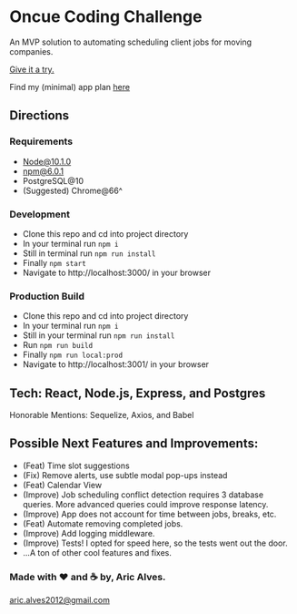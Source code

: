 # Oncue Coding Challenge

An MVP solution to automating scheduling client jobs for moving companies.

[Give it a try.](https://oncue-mvp.herokuapp.com/)

Find my (minimal) app plan [here](https://docs.google.com/document/d/1L6f221wNPLa2bSQVG2loMHuqiIpd0YrZiS-bfsZsigs/edit?usp=sharing)

## Directions

### Requirements
- Node@10.1.0
- npm@6.0.1
- PostgreSQL@10
- (Suggested) Chrome@66^
### Development
- Clone this repo and cd into project directory
- In your terminal run `npm i`
- Still in terminal run `npm run install`
- Finally `npm start`
- Navigate to http://localhost:3000/ in your browser
### Production Build
- Clone this repo and cd into project directory
- In your terminal run `npm i`
- Still in your terminal run `npm run install`
- Run `npm run build`
- Finally `npm run local:prod`
- Navigate to http://localhost:3001/ in your browser

## Tech: React, Node.js, Express, and Postgres
Honorable Mentions: Sequelize, Axios, and Babel

## Possible Next Features and Improvements:
- (Feat) Time slot suggestions
- (Fix) Remove alerts, use subtle modal pop-ups instead
- (Feat) Calendar View
- (Improve) Job scheduling conflict detection requires 3 database queries. More advanced queries could improve response latency.
- (Improve) App does not account for time between jobs, breaks, etc.
- (Feat) Automate removing completed jobs.
- (Improve) Add logging middleware.
- (Improve) Tests! I opted for speed here, so the tests went out the door.
- ...A ton of other cool features and fixes.

### Made with ❤️ and ☕️ by, Aric Alves.
aric.alves2012@gmail.com